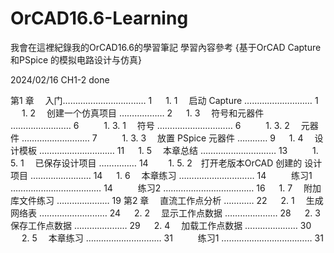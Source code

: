 # OrCAD16.6-Learning

我會在這裡紀錄我的OrCAD16.6的學習筆記
學習內容參考 {基于OrCAD Capture 和PSpice 的模拟电路设计与仿真}

2024/02/16 CH1-2 done

第1 章　 入门…………………………… 1
　 1. 1　 启动 Capture ……………………… 1
　 1. 2　 创建一个仿真项目 ……………… 2
　 1. 3　 符号和元器件 …………………… 6
　 　 1. 3. 1　 符号 ………………………… 6
　 　 1. 3. 2　 元器件 ……………………… 7
　 　 1. 3. 3　 放置 PSpice 元器件 ………… 9
　 1. 4　 设计模板 ………………………… 11
　 1. 5　 本章总结 ………………………… 13
　 　 1. 5. 1　 已保存设计项目 …………… 14
　　1. 5. 2　打开老版本OrCAD 创建的
设计项目 …………………… 14
　 1. 6　 本章练习 ………………………… 14
　 　 练习1 ……………………………… 14
　 　 练习2 ……………………………… 16
　 1. 7　 附加库文件练习 ………………… 19
第2 章　 直流工作点分析 ………… 22
　 2. 1　 生成网络表 ……………………… 24
　 2. 2　 显示工作点数据 ………………… 28
　 2. 3　 保存工作点数据 ………………… 29
　 2. 4　 加载工作点数据 ………………… 30
　 2. 5　 本章练习 ………………………… 31
　 　 练习1 ……………………………… 31

